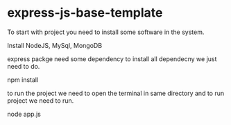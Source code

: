 # express-js-base-template
To start with project you need to install some software in the system.

Install NodeJS, MySql, MongoDB

express packge need some dependency to install all dependecny we just need to do.

npm install

to run the project we need to open the terminal in same directory and to run project we need to run.

node app.js

